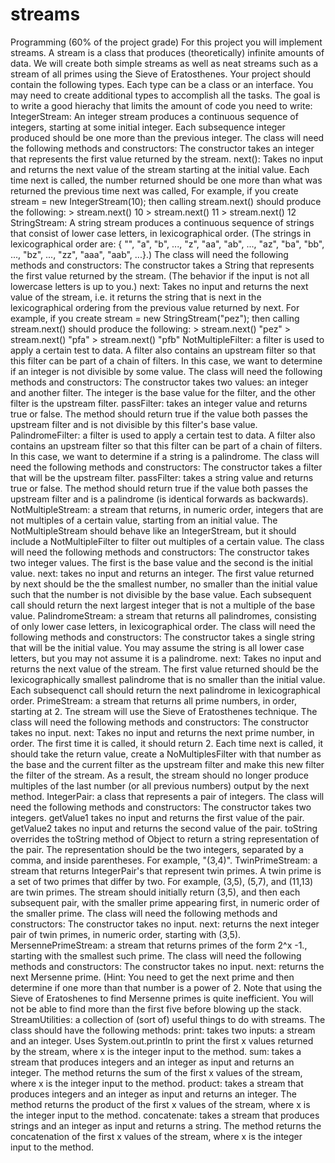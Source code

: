 # streams
Programming (60% of the project grade) For this project you will implement streams. A stream is a class that produces (theoretically) infinite amounts of data. We will create both simple streams as well as neat streams such as a stream of all primes using the Sieve of Eratosthenes.  Your project should contain the following types. Each type can be a class or an interface. You may need to create additional types to accomplish all the tasks. The goal is to write a good hierachy that limits the amount of code you need to write:  IntegerStream: An integer stream produces a continuous sequence of integers, starting at some initial integer. Each subsequence integer produced should be one more than the previous integer. The class will need the following methods and constructors:  The constructor takes an integer that represents the first value returned by the stream.  next(): Takes no input and returns the next value of the stream starting at the initial value. Each time next is called, the number returned should be one more than what was returned the previous time next was called,  For example, if you create stream = new IntegerStream(10); then calling stream.next() should produce the following: > stream.next() 10 > stream.next() 11 > stream.next() 12 StringStream: A string stream produces a continuous sequence of strings that consist of lower case letters, in lexicographical order. (The strings in lexicographical order are: { "", "a", "b", ..., "z", "aa", "ab", ..., "az", "ba", "bb", ..., "bz", ..., "zz", "aaa", "aab", ...}.) The class will need the following methods and constructors:  The constructor takes a String that represents the first value returned by the stream. (The behavior if the input is not all lowercase letters is up to you.)  next: Takes no input and returns the next value of the stream, i.e. it returns the string that is next in the lexicographical ordering from the previous value returned by next.  For example, if you create stream = new StringStream("pez"); then calling stream.next() should produce the following: > stream.next() "pez" > stream.next() "pfa" > stream.next() "pfb" NotMultipleFilter: a filter is used to apply a certain test to data. A filter also contains an upstream filter so that this filter can be part of a chain of filters. In this case, we want to determine if an integer is not divisible by some value. The class will need the following methods and constructors:  The constructor takes two values: an integer and another filter. The integer is the base value for the filter, and the other filter is the upstream filter.  passFilter: takes an integer value and returns true or false. The method should return true if the value both passes the upstream filter and is not divisible by this filter's base value.  PalindromeFilter: a filter is used to apply a certain test to data. A filter also contains an upstream filter so that this filter can be part of a chain of filters. In this case, we want to determine if a string is a palindrome. The class will need the following methods and constructors:  The constructor takes a filter that will be the upstream filter.  passFilter: takes a string value and returns true or false. The method should return true if the value both passes the upstream filter and is a palindrome (is identical forwards as backwards).  NotMultipleStream: a stream that returns, in numeric order, integers that are not multiples of a certain value, starting from an initial value. The NotMultipleStream should behave like an IntegerStream, but it should include a NotMultipleFilter to filter out multiples of a certain value. The class will need the following methods and constructors:  The constructor takes two integer values. The first is the base value and the second is the initial value.  next: takes no input and returns an integer. The first value returned by next should be the the smallest number, no smaller than the initial value such that the number is not divisible by the base value. Each subsequent call should return the next largest integer that is not a multiple of the base value.  PalindromeStream: a stream that returns all palindromes, consisting of only lower case letters, in lexicographical order. The class will need the following methods and constructors:  The constructor takes a single string that will be the initial value. You may assume the string is all lower case letters, but you may not assume it is a palindrome.  next: Takes no input and returns the next value of the stream. The first value returned should be the lexicographically smallest palindrome that is no smaller than the initial value. Each subsequenct call should return the next palindrome in lexicographical order.  PrimeStream: a stream that returns all prime numbers, in order, starting at 2. Tne stream will use the Sieve of Eratosthenes technique. The class will need the following methods and constructors:  The constructor takes no input.  next: Takes no input and returns the next prime number, in order. The first time it is called, it should return 2. Each time next is called, it should take the return value, create a NoMultiplesFilter with that number as the base and the current filter as the upstream filter and make this new filter the filter of the stream. As a result, the stream should no longer produce multiples of the last number (or all previous numbers) output by the next method.  IntegerPair: a class that represents a pair of integers. The class will need the following methods and constructors:  The constructor takes two integers.  getValue1 takes no input and returns the first value of the pair.  getValue2 takes no input and returns the second value of the pair.  toString overrides the toString method of Object to return a string representation of the pair. The representation should be the two integers, separated by a comma, and inside parentheses. For example, "(3,4)".  TwinPrimeStream: a stream that returns IntegerPair's that represent twin primes. A twin prime is a set of two primes that differ by two. For example, (3,5), (5,7), and (11,13) are twin primes. The stream should initially return (3,5), and then each subsequent pair, with the smaller prime appearing first, in numeric order of the smaller prime. The class will need the following methods and constructors:  The constructor takes no input.  next: returns the next integer pair of twin primes, in numeric order, starting with (3,5).  MersennePrimeStream: a stream that returns primes of the form 2^x -1., starting with the smallest such prime. The class will need the following methods and constructors:  The constructor takes no input.  next: returns the next Mersenne prime. (Hint: You need to get the next prime and then determine if one more than that number is a power of 2.  Note that using the Sieve of Eratoshenes to find Mersenne primes is quite inefficient. You will not be able to find more than the first five before blowing up the stack. StreamUtilities: a collection of (sort of) useful things to do with streams. The class should have the following methods:  print: takes two inputs: a stream and an integer. Uses System.out.println to print the first x values returned by the stream, where x is the integer input to the method.  sum: takes a stream that produces integers and an integer as input and returns an integer. The method returns the sum of the first x values of the stream, where x is the integer input to the method.  product: takes a stream that produces integers and an integer as input and returns an integer. The method returns the product of the first x values of the stream, where x is the integer input to the method.  concatenate: takes a stream that produces strings and an integer as input and returns a string. The method returns the concatenation of the first x values of the stream, where x is the integer input to the method.
